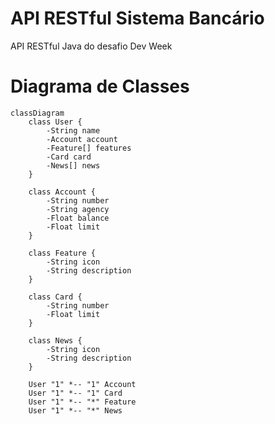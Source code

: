# API RESTful Sistema Bancário
API RESTful Java do desafio Dev Week 

# Diagrama de Classes
```mermaid
classDiagram
    class User {
        -String name
        -Account account
        -Feature[] features
        -Card card
        -News[] news
    }

    class Account {
        -String number
        -String agency
        -Float balance
        -Float limit
    }

    class Feature {
        -String icon
        -String description
    }

    class Card {
        -String number
        -Float limit
    }

    class News {
        -String icon
        -String description
    }

    User "1" *-- "1" Account
    User "1" *-- "1" Card
    User "1" *-- "*" Feature
    User "1" *-- "*" News
```
